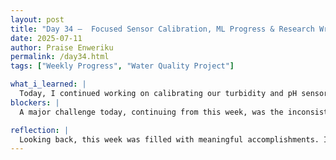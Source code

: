 ```yaml
---
layout: post
title: "Day 34 –  Focused Sensor Calibration, ML Progress & Research Writing"
date: 2025-07-11
author: Praise Enweriku
permalink: /day34.html
tags: ["Weekly Progress", "Water Quality Project"]

what_i_learned: |
  Today, I continued working on calibrating our turbidity and pH sensors, testing multiple water samples and adjusting our Arduino code to refine voltage thresholds for more stable readings. This built on all the calibration work we’ve done this week, including reorganizing breadboard connections and learning sensor pin configurations from datasheets to improve accuracy. I also worked on our machine learning code in Google Colab, reviewing feature selection and data cleaning processes. Earlier this week, I implemented a neural network model using Keras to classify water as polluted or safe, and today’s dataset refinements will support more reliable training when integrated with real sensor data. Finally, I drafted an outline for our research paper, applying skills from our recent research writing workshop. I learned how having a structured outline makes the entire writing process smoother and ensures that our technical work is communicated clearly for publication.
blockers: |
  A major challenge today, continuing from this week, was the inconsistent turbidity sensor readings despite code adjustments and multiple sample tests. This is slowing down our data collection for training machine learning models. We plan to research alternative calibration approaches or check for hardware limitations tomorrow. Another ongoing blocker is managing dataset formatting errors when switching between Google Colab and local environments, as even small inconsistencies can interrupt model training workflows. Balancing technical debugging with research writing was mentally demanding today, similar to earlier in the week when shifting focus between building the neural network model and preparing mid-summer presentation slides took extra concentration.

reflection: |
  Looking back, this week was filled with meaningful accomplishments. I helped integrate the turbidity sensor into our ESP32 system, implemented multiple machine learning models including Random Forest, Logistic Regression, and Neural Networks, and contributed to our mid-summer presentation preparation and delivery. Practicing public speaking also boosted my confidence in explaining technical topics clearly. Despite persistent sensor calibration issues and data formatting blockers, I feel myself growing as an engineer and researcher. Outlining our research paper today reminded me of the bigger purpose of this work and motivated me to keep refining our system and communication skills. Overall, today and this entire week showed me that progress comes in small steps, and combining hardware calibration, machine learning development, and writing will ultimately bring our project vision to life.
---
```


